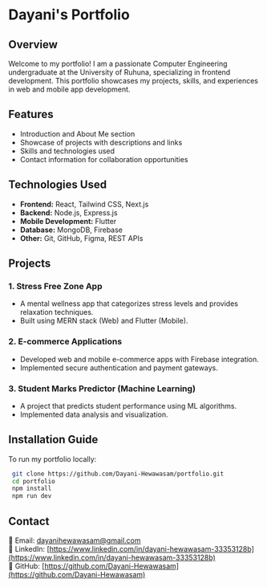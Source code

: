 # Dayani's Portfolio

## Overview
Welcome to my portfolio! I am a passionate Computer Engineering undergraduate at the University of Ruhuna, specializing in frontend development. This portfolio showcases my projects, skills, and experiences in web and mobile app development.

## Features
- Introduction and About Me section
- Showcase of projects with descriptions and links
- Skills and technologies used
- Contact information for collaboration opportunities

## Technologies Used
- **Frontend:** React, Tailwind CSS, Next.js
- **Backend:** Node.js, Express.js
- **Mobile Development:** Flutter
- **Database:** MongoDB, Firebase
- **Other:** Git, GitHub, Figma, REST APIs

## Projects
### 1. Stress Free Zone App
- A mental wellness app that categorizes stress levels and provides relaxation techniques.
- Built using MERN stack (Web) and Flutter (Mobile).

### 2. E-commerce Applications
- Developed web and mobile e-commerce apps with Firebase integration.
- Implemented secure authentication and payment gateways.

### 3. Student Marks Predictor (Machine Learning)
- A project that predicts student performance using ML algorithms.
- Implemented data analysis and visualization.

## Installation Guide
To run my portfolio locally:
```sh
 git clone https://github.com/Dayani-Hewawasam/portfolio.git
 cd portfolio
 npm install
 npm run dev
```

## Contact
📧 Email: [dayanihewawasam@gmail.com](mailto:dayanihewawasam@gmail.com)  
🔗 LinkedIn: [https://www.linkedin.com/in/dayani-hewawasam-33353128b](https://www.linkedin.com/in/dayani-hewawasam-33353128b)  
📁 GitHub: [https://github.com/Dayani-Hewawasam](https://github.com/Dayani-Hewawasam)



